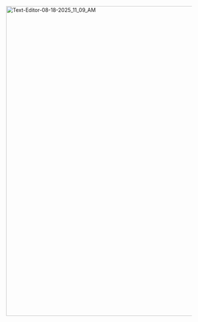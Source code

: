 <img width="1920" height="839" alt="Text-Editor-08-18-2025_11_09_AM" src="https://github.com/user-attachments/assets/c1dc2060-3f1c-41cb-b040-4939913e1cd2" />
